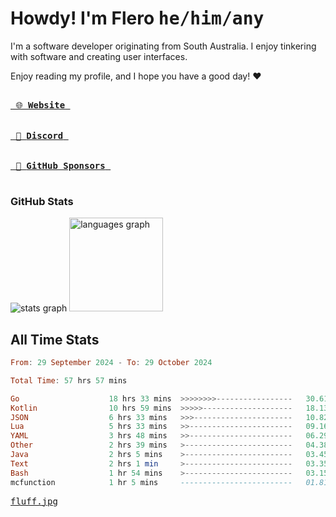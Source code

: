 # Howdy! I'm Flero <kbd>he/him/any</kbd>

I'm a software developer originating from South Australia. I enjoy tinkering with software and creating user interfaces.

Enjoy reading my profile, and I hope you have a good day! :heart:

<a href="https://flero.dev/">
    <kbd>
        <br>
        &nbsp;🌐 <strong>Website</strong>&nbsp;
        <br>
        <br>
    </kbd>
</a>

<a href="https://discord.com/users/1059375676769189938">
    <kbd>
        <br>
        &nbsp;💬 <strong>Discord</strong>&nbsp;
        <br>
        <br>
    </kbd>
</a>

<a href="https://github.com/sponsors/flerouwu">
    <kbd>
        <br>
        &nbsp;🩷 <strong>GitHub Sponsors</strong>&nbsp;
        <br>
        <br>
    </kbd>
</a>

### GitHub Stats
<!-- <p> allows it to be shown side-by-side -->
<div>
  <img src="https://github-readme-stats.vercel.app/api?hide_title=true&hide_rank=false&show_icons=true&include_all_commits=true&count_private=true&disable_animations=true&theme=github_dark&locale=en&hide_border=true&username=flerouwu" alt="stats graph"  />
  <img src="https://github-readme-stats.vercel.app/api/top-langs?locale=en&hide_title=false&langs_count=5&theme=github_dark&hide_border=true&username=flerouwu&layout=compact" alt="languages graph" height="150"  />
</div>

## All Time Stats

<!--START_SECTION:waka-->

```haskell
From: 29 September 2024 - To: 29 October 2024

Total Time: 57 hrs 57 mins

Go                    18 hrs 33 mins  >>>>>>>>-----------------   30.61 %
Kotlin                10 hrs 59 mins  >>>>>--------------------   18.13 %
JSON                  6 hrs 33 mins   >>>----------------------   10.82 %
Lua                   5 hrs 33 mins   >>-----------------------   09.16 %
YAML                  3 hrs 48 mins   >>-----------------------   06.29 %
Other                 2 hrs 39 mins   >------------------------   04.38 %
Java                  2 hrs 5 mins    >------------------------   03.45 %
Text                  2 hrs 1 min     >------------------------   03.35 %
Bash                  1 hr 54 mins    >------------------------   03.15 %
mcfunction            1 hr 5 mins     -------------------------   01.81 %
```

<!--END_SECTION:waka-->

<a href="https://raw.githubusercontent.com/flerouwu/flerouwu/main/fluff.jpg">
  <kbd>fluff.jpg</kbd>
</a>
